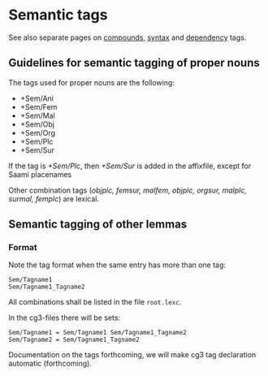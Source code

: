 # Semantic tags

See also separate pages on [compounds](CompoundTags.html), [syntax](docu-sme-syntaxtags.html) and [dependency](docu-deptags.html) tags.

## Guidelines for semantic tagging of proper nouns

The tags used for proper nouns are the following:

- +Sem/Ani
- +Sem/Fem
- +Sem/Mal
- +Sem/Obj
- +Sem/Org
- +Sem/Plc
- +Sem/Sur

If the tag is _+Sem/Plc_, then _+Sem/Sur_ is added in the affixfile, except for Saami placenames

Other combination tags (_objplc, femsur, malfem, objplc, orgsur, malplc, surmal, femplc_) are lexical.

## Semantic tagging of other lemmas

### Format

Note the tag format when the same entry has more than one tag:

```text
Sem/Tagname1
Sem/Tagname1_Tagname2
```

All combinations shall be listed in the file `root.lexc`.

In the cg3-files there will be sets:

```text
Sem/Tagname1 = Sem/Tagname1 Sem/Tagname1_Tagname2
Sem/Tagname2 = Sem/Tagname1_Tagname2
```

Documentation on the tags forthcoming, we will make cg3 tag declaration automatic (forthcoming).
